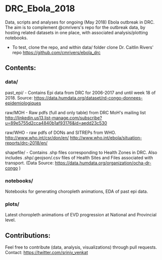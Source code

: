 # DRC_Ebola_2018
Data, scripts and analyses for ongoing (May 2018) Ebola outbreak in DRC.
The aim is to complement @cmrivers's repo for the outbreak data, by hosting related datasets in one place, with associated analysis/plotting notebooks.

 * To test, clone the repo, and within data/ folder clone Dr. Caitlin Rivers' repo https://github.com/cmrivers/ebola_drc

## Contents:

### data/
past_epi/ - Contains Epi data from DRC for 2006-2017 and until week 18 of 2018. Source: https://data.humdata.org/dataset/rd-congo-donnees-epidemiologiques

raw/MOH - Raw pdfs (full and only table) from DRC MoH's mailing list http://linkedin.us13.list-manage.com/subscribe?u=89e5755d2cca4840b1af93176&id=aedd23c530

raw/WHO - raw pdfs of DONs and SITREPs from WHO. 
http://www.who.int/csr/don/en/
http://www.who.int/ebola/situation-reports/drc-2018/en/

shapefile/  - Contains .shp files corresponding to Health Zones in DRC. Also includes .shp/.geojson/.csv files of Health Sites and Files associated with transport. (Data Source: https://data.humdata.org/organization/ocha-dr-congo )

### notebooks/
Notebooks for generating choropleth animations, EDA of past epi data. 

### plots/
Latest choropleth animations of EVD progression at National and Provincial level. 

## Contributions:
Feel free to contribute (data, analysis, visualizations) through pull requests. 
Contact: https://twitter.com/sriniv_venkat  
